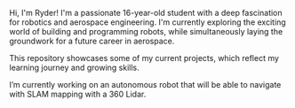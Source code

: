 Hi, I'm Ryder! I'm a passionate 16-year-old student with a deep fascination for robotics and aerospace engineering. I'm currently exploring the exciting world of building and programming robots, while simultaneously laying the groundwork for a future career in aerospace.

This repository showcases some of my current projects, which reflect my learning journey and growing skills.

I’m currently working on an autonomous robot that will be able to navigate with SLAM mapping with a 360 Lidar.
